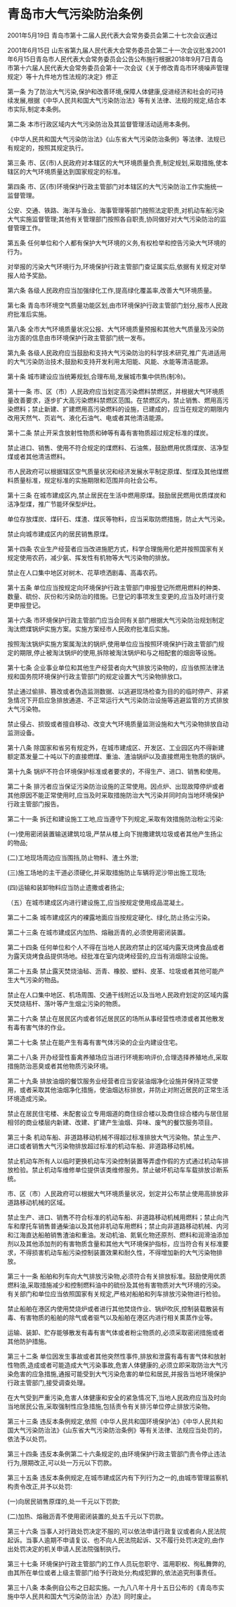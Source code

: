 # 青岛市大气污染防治条例

2001年5月19日 青岛市第十二届人民代表大会常务委员会第二十七次会议通过

2001年6月15日 山东省第九届人民代表大会常务委员会第二十一次会议批准2001年6月15日青岛市人民代表大会常务委员会公告公布施行根据2018年9月7日青岛市第十六届人民代表大会常务委员会第十一次会议《关于修改青岛市环境噪声管理规定〉等十九件地方性法规的决定》修正



第一条 为了防治大气污染,保护和改善环境,保障人体健康,促进经济和社会的可持续发展,根据《中华人民共和国大气污染防治法》等有关法律、法规的规定,结合本市实际,制定本条例。

第二条 本市行政区域内大气污染防治及其监督管理活动适用本条例。

《中华人民共和国大气污染防治法》《山东省大气污染防治条例》等法律、法规已有规定的，按照其规定执行。

第三条 市、区(市)人民政府对本辖区的大气环境质量负责,制定规划,采取措施,使本辖区的大气环境质量达到国家规定的标准。

第四条 市、区(市)环境保护行政主管部门对本辖区的大气污染防治工作实施统一监督管理。

公安、交通、铁路、海洋与渔业、海事管理等部门按照法定职责,对机动车船污染大气实施监督管理;其他有关管理部门按照各自职责,协同做好对大气污染防治的监督管理工作。

第五条 任何单位和个人都有保护大气环境的义务,有权检举和控告污染大气环境的行为。

对举报的污染大气环境行为,环境保护行政主管部门查证属实后,依据有关规定对举报人给予奖励。

第六条 各级人民政府应当加强绿化工作,提高绿化覆盖率,改善大气环境质量。

第七条 青岛市环境空气质量功能区划,由市环境保护行政主管部门划分,报市人民政府批准后实施。

第八条 全市大气环境质量状况公报、大气环境质量预报和其他大气质量及污染防治方面的信息由市环境保护行政主管部门统一发布。

第九条 各级人民政府应当鼓励和支持大气污染防治的科学技术研究,推广先进适用的大气污染防治技术;鼓励和支持开发利用太阳能、风能、水能等清洁能源。

第十条 城市建设应当统筹规划,合理布局,发展城市集中供热(制冷)。

第十一条 市、区（市）人民政府应当划定高污染燃料禁燃区，并根据大气环境质量改善要求，逐步扩大高污染燃料禁燃区范围。在禁燃区内，禁止销售、燃用高污染燃料；禁止新建、扩建燃用高污染燃料的设施，已建成的，应当在规定的期限内改用天然气、页岩气、液化石油气、电或者其他清洁能源。

第十二条 禁止开采含放射性物质和砷等有毒有害物质超过规定标准的煤炭。

禁止进口、销售、使用不符合规定的煤燃料、石油焦，鼓励燃用优质煤炭、洁净型煤或者其他清洁燃料。

市人民政府可以根据辖区空气质量状况和经济发展水平制定原煤、型煤及其他煤燃料质量标准，规定标准的实施期限和范围并向社会公布。

第十三条 在城市建成区内,禁止居民在生活中燃用原煤。鼓励居民燃用优质煤炭和洁净型煤，推广节能环保型炉灶。

单位存放煤炭、煤矸石、煤渣、煤灰等物料，应当采取防燃措施，防止大气污染。

禁止向城市建成区内的居民销售原煤。

第十四条 农业生产经营者应当改进施肥方式，科学合理施用化肥并按照国家有关规定使用农药，减少氨、挥发性有机物等大气污染物的排放。

禁止在人口集中地区对树木、花草喷洒剧毒、高毒农药。

第十五条 单位应当按规定向环境保护行政主管部门申报登记所燃用燃料的种类、数量、硫份、灰份和污染防治的措施。已登记的事项发生变更的,应当及时进行变更申报登记。

第十六条 市环境保护行政主管部门应当会同有关部门根据大气污染防治规划制定淘汰燃煤锅炉实施方案。实施方案经市人民政府批准后实施。

按照淘汰锅炉实施方案属淘汰的锅炉,使用单位应当按照环境保护行政主管部门规定的期限,停止被淘汰锅炉的使用,拆除被淘汰锅炉和与之相配套的烟囱等设施。

第十七条 企业事业单位和其他生产经营者向大气排放污染物的，应当依照法律法规和国务院环境保护行政主管部门的规定设置大气污染物排放口。

禁止通过偷排、篡改或者伪造监测数据、以逃避现场检查为目的的临时停产、非紧急情况下开启应急排放通道、不正常运行大气污染防治设施等逃避监管的方式排放大气污染物。

禁止侵占、损毁或者擅自移动、改变大气环境质量监测设施和大气污染物排放自动监测设备。

第十八条 除国家和省另有规定外，在城市建成区、开发区、工业园区内不得新建额定蒸发量二十吨以下的直接燃煤、重油、渣油锅炉以及直接燃用生物质的锅炉。

第十九条 锅炉不符合环境保护标准或者要求的，不得生产、进口、销售和使用。

第二十条 排污者应当保证污染防治设施的正常使用。因点炉、出现故障停炉或者其他原因不能正常使用时,应当及时采取措施防治大气污染并同时向当地环境保护行政主管部门报告。

第二十一条 拆迁和建设施工工地,应当遵守下列规定,采取有效措施防治粉尘污染:

(一)使用密闭装置输送建筑垃圾,严禁从楼上向下抛撒建筑垃圾或者其他产生扬尘的物品;

(二)工地现场周边应当围挡,防止物料、渣土外泄;

(三)施工场地的主干道必须硬化,并采取措施防止车辆将泥沙带出施工现场;

(四)运输和装卸物料应当防止遗撒或者扬尘;

（五）在城市建成区内进行建设施工,应当按规定使用成品混凝土。

第二十二条 城市建成区内的裸露地面应当按规定硬化、绿化,防止扬尘污染。

第二十三条 在城市建成区内加热、熔融沥青的,必须使用密闭装置。

第二十四条 任何单位和个人不得在当地人民政府禁止的区域内露天烧烤食品或者为露天烧烤食品提供场地。经批准在室内烧烤经营的,应当有消烟除尘设施。

第二十五条 禁止露天焚烧油毡、沥青、橡胶、塑料、皮革、垃圾或者其他可能产生大气污染的物品。

禁止在人口集中地区、机场周围、交通干线附近以及当地人民政府划定的区域内露天焚烧秸杆、落叶等产生烟尘污染的物质。

第二十六条 禁止在居民区内或者邻近居民区的场所从事经营性喷漆或者其他散发有毒有害气体的作业。

第二十七条 禁止在能产生有毒有害气体污染的企业内建设住宅。

第二十八条 开办经营性畜禽养殖场应当进行环境影响评价,合理选择养殖地点,采取措施防治恶臭或者其他物质污染环境。

第二十九条 排放油烟的餐饮服务业经营者应当安装油烟净化设施并保持正常使用，或者采取其他油烟净化措施，使油烟达标排放，并防止对附近居民的正常生活环境造成污染。

禁止在居民住宅楼、未配套设立专用烟道的商住综合楼以及商住综合楼内与居住层相邻的商业楼层内新建、改建、扩建产生油烟、异味、废气的餐饮服务项目。

第三十条 机动车船、非道路移动机械不得超过标准排放大气污染物。禁止生产、进口或者销售大气污染物排放超过标准的机动车船、非道路移动机械。

禁止机动车所有人以临时更换机动车污染控制装置等弄虚作假的方式通过机动车排放检验。禁止机动车维修单位提供该类维修服务。禁止破坏机动车车载排放诊断系统。

市、区（市）人民政府可以根据大气环境质量状况，划定并公布禁止使用高排放非道路移动机械的区域。

禁止生产、进口、销售不符合标准的机动车船、非道路移动机械用燃料；禁止向汽车和摩托车销售普通柴油以及其他非机动车用燃料；禁止向非道路移动机械、内河和江海直达船舶销售渣油和重油。发动机油、氮氧化物还原剂、燃料和润滑油添加剂以及其他添加剂的有害物质含量和其他大气环境保护指标，应当符合有关标准要求，不得损害机动车船污染控制装置效果和耐久性，不得增加新的大气污染物排放。

第三十一条 船舶和列车向大气排放污染物,必须符合有关排放标准。鼓励使用优质燃料油,采取措施减少和控制燃料油中的硫份及其他有害物质对大气环境的污染。有关部门和单位应当依照国家有关规定,严格对船舶和列车排放污染物进行检验。

禁止船舶在港区内使用焚烧炉或者进行其他焚烧作业、锅炉吹灰,控制装载散装有毒、有害物质的船舶的除气或者驱气以及船舶在港区内进行相关熏蒸作业等。

运输、装卸、贮存能够散发有毒有害气体或者粉尘物质的,必须采取密闭措施或者其他防护措施。

第三十二条 单位因发生事故或者其他突然性事件,排放和泄露有毒有害气体和放射性物质,造成或者可能造成大气污染事故,危害人体健康的,必须立即采取防治大气污染危害的应急措施,通报可能受到大气污染危害的单位和居民,并报告当地环境保护行政主管部门,接受调查处理。

在大气受到严重污染,危害人体健康和安全的紧急情况下,当地人民政府应当及时向当地居民公告,采取强制性应急措施,包括责令有关排污单位停止排放污染物。

第三十三条 违反本条例规定,依照《中华人民共和国环境保护法》《中华人民共和国大气污染防治法》《山东省大气污染防治条例》等有关法律、法规应当处罚的，依法予以处罚。

第三十四条 违反本条例第二十六条规定的,由环境保护行政主管部门责令停止违法行为,限期改正,可以处一万元以下罚款。

第三十五条 违反本条例规定,在城市建成区内有下列行为之一的,由城市管理监察机构责令改正,并予以处罚:

(一)向居民销售原煤的,处一千元以下罚款;

(二)加热、熔融沥青不使用密闭装置的,处五千元以下罚款。

第三十六条 当事人对行政处罚决定不服的,可以依法申请行政复议或者向人民法院起诉。当事人逾期不申请复议、也不向人民法院起诉、又不履行处罚决定的,由作出处罚决定的机关申请人民法院强制执行。

第三十七条 环境保护行政主管部门的工作人员玩忽职守、滥用职权、徇私舞弊的,由其所在单位或者上级主管部门给予行政处分;构成犯罪的,依法追究刑事责任。

第三十八条 本条例自公布之日起实施。一九八八年十月十五日公布的《青岛市实施中华人民共和国大气污染防治法〉办法》同时废止。